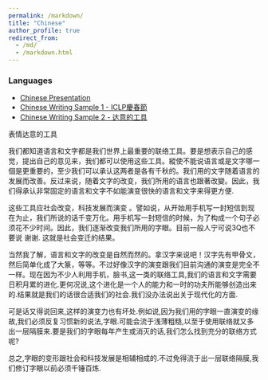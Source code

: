 ```yaml
---
permalink: /markdown/
title: "Chinese"
author_profile: true
redirect_from: 
  - /md/
  - /markdown.html
---
```


### Languages
* [Chinese Presentation](https://www.youtube.com/watch?v=v4SGkCretdk#action=share&ab_channel=e-paperNTU-ICLP)
* [Chinese Writing Sample 1 - ICLP慶春節](http://140.112.185.137/epaper/index.php?id=2280)
* [Chinese Writing Sample 2 - 达意的工具](达意的工具.docx)

表情达意的工具
 
我们都知道语言和文字都是我们世界上最重要的联络工具。要是想表示自己的感觉，提出自己的意见来，我们都可以使用这些工具。縱使不能说语言或是文字哪一個是更重要的，至少我们可以承认这两者是各有千秋的。我们用的文字随着语言的发展而改善。反过来说，随着文字的改变，我们所用的语言也跟著改變。因此，我们得承认非常固定的语言和文字不如能演变很快的语言和文字来得更方便.
 
这些工具应社会改变，科技发展而演变 。譬如说，从开始用手机写一封短信到现在为止，我们所说的话千变万化。用手机写一封短信的时候，为了构成一个句子必须花不少时间。因此，我们逐渐改变我们所用的字眼。目前一般人宁可说3Q也不要说 谢谢. 这就是社会变迁的结果。
 
当然我了解，语言和文字的改变是自然而然的。拿汉字来说吧！汉字先有甲骨文，然后简单化成了大篆，等等。不过好像汉字的演变跟我们目前沟通的演变是完全不一样。现在因为不少人利用手机，臉书,这一类的联络工具,我们的语言和文字需要日积月累的进化.更何况说,这个进化是一个人的能力和一时的功夫所能够创造出来的.结果就是我们的话很合适我们的社会.我们没办法说出关于现代化的方面.

可是话又得说回来,这样的演变力也有坏处.例如说,因为我们用的字眼一直演变的缘故,我们必须反复习惯新的说法,字眼.可能会流于浅薄粗糙,以至于使用联络就又多出一层隔膜来.要是我们的字眼每年产生或消灭的话,我们怎么找到充分的联络方式呢?

总之,字眼的变形跟社会和科技发展是相辅相成的.不过免得流于出一层联络隔膜,我们修订字眼以前必须千锤百炼.



